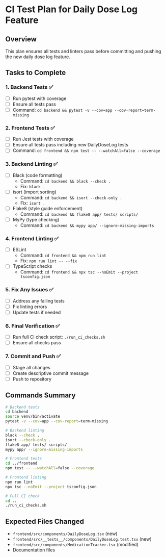# CI Test Plan for Daily Dose Log Feature

## Overview
This plan ensures all tests and linters pass before committing and pushing the new daily dose log feature.

## Tasks to Complete

### 1. Backend Tests ✅
- [ ] Run pytest with coverage
- [ ] Ensure all tests pass
- [ ] Command: `cd backend && pytest -v --cov=app --cov-report=term-missing`

### 2. Frontend Tests ✅
- [ ] Run Jest tests with coverage
- [ ] Ensure all tests pass including new DailyDoseLog tests
- [ ] Command: `cd frontend && npm test -- --watchAll=false --coverage`

### 3. Backend Linting ✅
- [ ] Black (code formatting)
  - Command: `cd backend && black --check .`
  - Fix: `black .`
- [ ] isort (import sorting)
  - Command: `cd backend && isort --check-only .`
  - Fix: `isort .`
- [ ] Flake8 (style guide enforcement)
  - Command: `cd backend && flake8 app/ tests/ scripts/`
- [ ] MyPy (type checking)
  - Command: `cd backend && mypy app/ --ignore-missing-imports`

### 4. Frontend Linting ✅
- [ ] ESLint
  - Command: `cd frontend && npm run lint`
  - Fix: `npm run lint -- --fix`
- [ ] TypeScript checks
  - Command: `cd frontend && npx tsc --noEmit --project tsconfig.json`

### 5. Fix Any Issues ✅
- [ ] Address any failing tests
- [ ] Fix linting errors
- [ ] Update tests if needed

### 6. Final Verification ✅
- [ ] Run full CI check script: `./run_ci_checks.sh`
- [ ] Ensure all checks pass

### 7. Commit and Push ✅
- [ ] Stage all changes
- [ ] Create descriptive commit message
- [ ] Push to repository

## Commands Summary
```bash
# Backend tests
cd backend
source venv/bin/activate
pytest -v --cov=app --cov-report=term-missing

# Backend linting
black --check .
isort --check-only .
flake8 app/ tests/ scripts/
mypy app/ --ignore-missing-imports

# Frontend tests
cd ../frontend
npm test -- --watchAll=false --coverage

# Frontend linting
npm run lint
npx tsc --noEmit --project tsconfig.json

# Full CI check
cd ..
./run_ci_checks.sh
```

## Expected Files Changed
- `frontend/src/components/DailyDoseLog.tsx` (new)
- `frontend/src/__tests__/components/DailyDoseLog.test.tsx` (new)
- `frontend/src/components/MedicationTracker.tsx` (modified)
- Documentation files